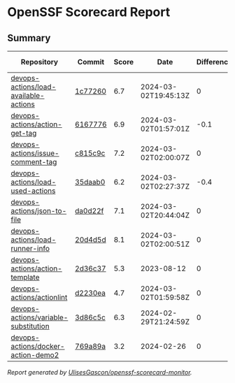 # OpenSSF Scorecard Report

## Summary

| Repository | Commit | Score | Date | Difference | Report Link | StepSecurity Link |
| -- | -- | -- | -- | -- | -- | -- |
| [devops-actions/load-available-actions](https://github.com/devops-actions/load-available-actions) | [1c77260](https://github.com/devops-actions/load-available-actions/commit/1c77260dfabb7030b8652c98674cac3eeb6ee2f0) | 6.7 | 2024-03-02T19:45:13Z | 0 | [Full Report](https://deps.dev/project/github/devops-actions%2Fload-available-actions) | [Fix it](http://app.stepsecurity.io/securerepo?repo=devops-actions/load-available-actions) |
| [devops-actions/action-get-tag](https://github.com/devops-actions/action-get-tag) | [6167776](https://github.com/devops-actions/action-get-tag/commit/6167776d96bd5da05da534aa9cea6d7c786c1c5a) | 6.9 | 2024-03-02T01:57:01Z | -0.1 | [Full Report](https://deps.dev/project/github/devops-actions%2Faction-get-tag) | [Fix it](http://app.stepsecurity.io/securerepo?repo=devops-actions/action-get-tag) |
| [devops-actions/issue-comment-tag](https://github.com/devops-actions/issue-comment-tag) | [c815c9c](https://github.com/devops-actions/issue-comment-tag/commit/c815c9cb76545ccd9b983e4b36978a21fbec3798) | 7.2 | 2024-03-02T02:00:07Z | 0 | [Full Report](https://deps.dev/project/github/devops-actions%2Fissue-comment-tag) | [Fix it](http://app.stepsecurity.io/securerepo?repo=devops-actions/issue-comment-tag) |
| [devops-actions/load-used-actions](https://github.com/devops-actions/load-used-actions) | [35daab0](https://github.com/devops-actions/load-used-actions/commit/35daab0974e67ae4cf7e43eaf5ec9495846f14aa) | 6.2 | 2024-03-02T02:27:37Z | -0.4 | [Full Report](https://deps.dev/project/github/devops-actions%2Fload-used-actions) | [Fix it](http://app.stepsecurity.io/securerepo?repo=devops-actions/load-used-actions) |
| [devops-actions/json-to-file](https://github.com/devops-actions/json-to-file) | [da0d22f](https://github.com/devops-actions/json-to-file/commit/da0d22f6830e80054dad196c4dbced4d1c80763c) | 7.1 | 2024-03-02T20:44:04Z | 0 | [Full Report](https://deps.dev/project/github/devops-actions%2Fjson-to-file) | [Fix it](http://app.stepsecurity.io/securerepo?repo=devops-actions/json-to-file) |
| [devops-actions/load-runner-info](https://github.com/devops-actions/load-runner-info) | [20d4d5d](https://github.com/devops-actions/load-runner-info/commit/20d4d5d9e3a58543234104fa18c4c84fa865f767) | 8.1 | 2024-03-02T02:00:51Z | 0 | [Full Report](https://deps.dev/project/github/devops-actions%2Fload-runner-info) | [Fix it](http://app.stepsecurity.io/securerepo?repo=devops-actions/load-runner-info) |
| [devops-actions/action-template](https://github.com/devops-actions/action-template) | [2d36c37](https://github.com/devops-actions/action-template/commit/2d36c375d37dfe4b9bd08bacb5bae3728b201d2f) | 5.3 | 2023-08-12 | 0 | [Full Report](https://deps.dev/project/github/devops-actions%2Faction-template) | [Fix it](http://app.stepsecurity.io/securerepo?repo=devops-actions/action-template) |
| [devops-actions/actionlint](https://github.com/devops-actions/actionlint) | [d2230ea](https://github.com/devops-actions/actionlint/commit/d2230eaa0f82c414dbda9890fb2f529a5d144342) | 4.7 | 2024-03-02T01:59:58Z | 0 | [Full Report](https://deps.dev/project/github/devops-actions%2Factionlint) | [Fix it](http://app.stepsecurity.io/securerepo?repo=devops-actions/actionlint) |
| [devops-actions/variable-substitution](https://github.com/devops-actions/variable-substitution) | [3d86c5c](https://github.com/devops-actions/variable-substitution/commit/3d86c5c969e4bb825075b251ee23625dc0e33308) | 6.3 | 2024-02-29T21:24:59Z | 0 | [Full Report](https://deps.dev/project/github/devops-actions%2Fvariable-substitution) | [Fix it](http://app.stepsecurity.io/securerepo?repo=devops-actions/variable-substitution) |
| [devops-actions/docker-action-demo2](https://github.com/devops-actions/docker-action-demo2) | [769a89a](https://github.com/devops-actions/docker-action-demo2/commit/769a89a797cab9d4e9970ab2577d577f35f57656) | 3.2 | 2024-02-26 | 0 | [Full Report](https://deps.dev/project/github/devops-actions%2Fdocker-action-demo2) | [Fix it](http://app.stepsecurity.io/securerepo?repo=devops-actions/docker-action-demo2) |

_Report generated by [UlisesGascon/openssf-scorecard-monitor](https://github.com/UlisesGascon/openssf-scorecard-monitor)._
